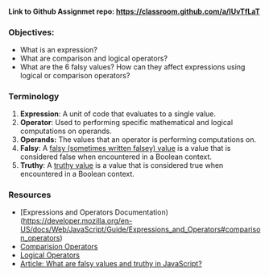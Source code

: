 
#### Link to Github Assignmet repo: https://classroom.github.com/a/IUvTfLaT

### Objectives:
- What is an expression?
- What are comparison and logical operators?
- What are the 6 falsy values? How can they affect expressions using logical or comparison operators?


### Terminology
1. **Expression**: A unit of code that evaluates to a single value. 
2. **Operator**: Used to performing specific mathematical and logical computations on operands.
3. **Operands:** The values that an operator is performing computations on. 
4. **Falsy**: A [falsy (sometimes written falsey) value](https://developer.mozilla.org/en-US/docs/Glossary/Falsy) is a value that is considered false when encountered in a Boolean context.
5. **Truthy**: A [truthy value](https://developer.mozilla.org/en-US/docs/Glossary/Truthy) is a value that is considered true when encountered in a Boolean context.

### Resources
- [Expressions and Operators Documentation)(https://developer.mozilla.org/en-US/docs/Web/JavaScript/Guide/Expressions_and_Operators#comparison_operators)
- [Comparision Operators](https://developer.mozilla.org/en-US/docs/Web/JavaScript/Guide/Expressions_and_Operators#comparison_operators)
- [Logical Operators](https://developer.mozilla.org/en-US/docs/Web/JavaScript/Guide/Expressions_and_Operators#logical_operators)
- [Article: What are falsy values and truthy in JavaScript?](https://www.educative.io/answers/what-are-falsy-values-and-truthy-in-javascript)
